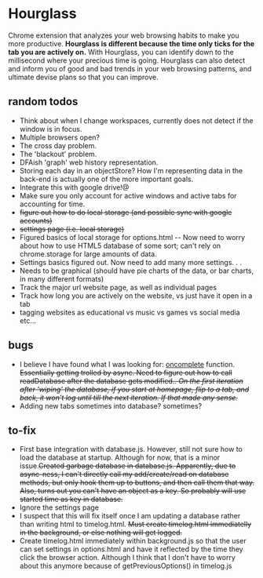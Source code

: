 # Hourglass #
Chrome extension that analyzes your web browsing habits to make you more productive. <b>Hourglass is different because the time only ticks for the tab you are actively on.</b> With Hourglass, you can identify down to the millisecond where your precious time is going. Hourglass can also detect and inform you of good and bad trends in your web browsing patterns, and ultimate devise plans so that you can improve.

## random todos ##
* Think about when I change workspaces, currently does not detect if the window is in focus.
* Multiple browsers open?
* The cross day problem.
* The 'blackout' problem.
* DFAish 'graph' web history representation.
* Storing each day in an objectStore? How I'm representing data in the back-end is actually one of the more important goals.
* Integrate this with google drive!@
* Make sure you only account for active windows and active tabs for accounting for time.
* <strike>figure out how to do local storage (and possible sync with google accounts)</strike>
* <strike>settings page (i.e. local storage)</strike>
* Figured basics of local storage for options.html -- Now need to worry about how to use HTML5 database of some sort; can't rely on chrome.storage for large amounts of data. 
* Settings basics figured out. Now need to add many more settings. . .
* Needs to be graphical (should have pie charts of the data, or bar charts, in many different formats)
* Track the major url website page, as well as individual pages
* Track how long you are actively on the website, vs just have it open in a tab
* tagging websites as educational vs music vs games vs social media etc...

## bugs ##
* I believe I have found what I was looking for: <u>oncomplete</u> function. <strike>Essentially getting trolled by async. Need to figure out how to call readDatabase after the database gets modified.. <i>On the first iteration after 'wiping' the database, if you start at homepage, flip to a tab, and back, it won't log until till the next iteration. If that made any sense.</i></strike>
* Adding new tabs sometimes into database? sometimes?

## to-fix ##
* First base integration with database.js. However, still not sure how to load the database at startup. Although for now, that is a minor issue.<strike>Created garbage database in database.js. Apparently, due to async-ness, I can't directly call my add/create/read on database methods, but only hook them up to buttons, and then call them that way. Also, turns out you can't have an object as a key. So probably will use started time as key in database.</strike>
* Ignore the settings page
* I suspect that this will fix itself once I am updating a database rather than writing html to timelog.html. <strike>Must create timelog.html immediatelly in the background, or else nothing will get logged.</strike>
* Create timelog.html immediately within background.js so that the user can set settings in options.html and have it reflected by the time they click the browser action. Although I think that I don't have to worry about this anymore because of getPreviousOptions() in timelog.js
